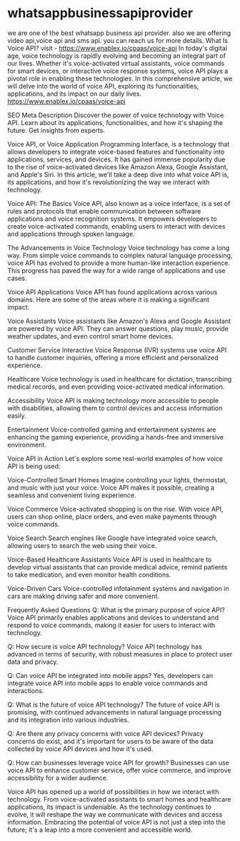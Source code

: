 # whatsappbusinessapiprovider
we are one of the best whatsapp business api provider. also we are offering video api,voice api and sms api. you can reach us for more details.
What Is Voice API? visit - https://www.enablex.io/cpaas/voice-api
In today's digital age, voice technology is rapidly evolving and becoming an integral part of our lives. Whether it's voice-activated virtual assistants, voice commands for smart devices, or interactive voice response systems, voice API plays a pivotal role in enabling these technologies. In this comprehensive article, we will delve into the world of voice API, exploring its functionalities, applications, and its impact on our daily lives. 
https://www.enablex.io/cpaas/voice-api

SEO Meta Description
Discover the power of voice technology with Voice API. Learn about its applications, functionalities, and how it's shaping the future. Get insights from experts.


Voice API, or Voice Application Programming Interface, is a technology that allows developers to integrate voice-based features and functionality into applications, services, and devices. It has gained immense popularity due to the rise of voice-activated devices like Amazon Alexa, Google Assistant, and Apple's Siri. In this article, we'll take a deep dive into what voice API is, its applications, and how it's revolutionizing the way we interact with technology.

Voice API: The Basics
Voice API, also known as a voice interface, is a set of rules and protocols that enable communication between software applications and voice recognition systems. It empowers developers to create voice-activated commands, enabling users to interact with devices and applications through spoken language.

The Advancements in Voice Technology
Voice technology has come a long way. From simple voice commands to complex natural language processing, voice API has evolved to provide a more human-like interaction experience. This progress has paved the way for a wide range of applications and use cases.

Voice API Applications
Voice API has found applications across various domains. Here are some of the areas where it is making a significant impact:

Voice Assistants
Voice assistants like Amazon's Alexa and Google Assistant are powered by voice API. They can answer questions, play music, provide weather updates, and even control smart home devices.

Customer Service
Interactive Voice Response (IVR) systems use voice API to handle customer inquiries, offering a more efficient and personalized experience.

Healthcare
Voice technology is used in healthcare for dictation, transcribing medical records, and even providing voice-activated medical information.

Accessibility
Voice API is making technology more accessible to people with disabilities, allowing them to control devices and access information easily.

Entertainment
Voice-controlled gaming and entertainment systems are enhancing the gaming experience, providing a hands-free and immersive environment.

Voice API in Action
Let's explore some real-world examples of how voice API is being used:

Voice-Controlled Smart Homes
Imagine controlling your lights, thermostat, and music with just your voice. Voice API makes it possible, creating a seamless and convenient living experience.

Voice Commerce
Voice-activated shopping is on the rise. With voice API, users can shop online, place orders, and even make payments through voice commands.

Voice Search
Search engines like Google have integrated voice search, allowing users to search the web using their voice.

Voice-Based Healthcare Assistants
Voice API is used in healthcare to develop virtual assistants that can provide medical advice, remind patients to take medication, and even monitor health conditions.

Voice-Driven Cars
Voice-controlled infotainment systems and navigation in cars are making driving safer and more convenient.

Frequently Asked Questions
Q: What is the primary purpose of voice API?
Voice API primarily enables applications and devices to understand and respond to voice commands, making it easier for users to interact with technology.

Q: How secure is voice API technology?
Voice API technology has advanced in terms of security, with robust measures in place to protect user data and privacy.

Q: Can voice API be integrated into mobile apps?
Yes, developers can integrate voice API into mobile apps to enable voice commands and interactions.

Q: What is the future of voice API technology?
The future of voice API is promising, with continued advancements in natural language processing and its integration into various industries.

Q: Are there any privacy concerns with voice API devices?
Privacy concerns do exist, and it's important for users to be aware of the data collected by voice API devices and how it's used.

Q: How can businesses leverage voice API for growth?
Businesses can use voice API to enhance customer service, offer voice commerce, and improve accessibility for a wider audience.


Voice API has opened up a world of possibilities in how we interact with technology. From voice-activated assistants to smart homes and healthcare applications, its impact is undeniable. As the technology continues to evolve, it will reshape the way we communicate with devices and access information. Embracing the potential of voice API is not just a step into the future; it's a leap into a more convenient and accessible world.
